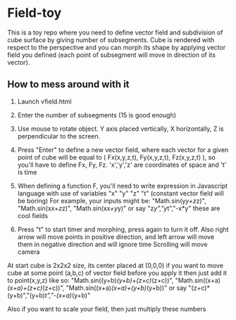 # Field-toy

This is a toy repo where you need to define vector field and subdivision of cube surface by giving number of subsegments.
Cube is rendered with respect to the perspective and you can morph its shape by applying vector field you defined (each point of subsegment will move in direction of its vector).

## How to mess around with it

1. Launch vfield.html

2. Enter the number of subsegments (15 is good enough)

3. Use mouse to rotate object. Y axis placed vertically, X horizontally, Z is perpendicular to the screen.

4. Press "Enter" to define a new vector field, where each vector for a given point of cube will be equal to ( Fx(x,y,z,t), Fy(x,y,z,t), Fz(x,y,z,t) ), so you'll have to define Fx, Fy, Fz. 'x','y','z' are coordinates of space and 't' is time

5. When defining a function F, you'll need to write expression in Javascript language with use of variables "x" "y" "z" "t" (constant vector field will be boring)
For example, your inputs might be: 
"Math.sin(y*y+z*z)", "Math.sin(x*x+z*z)", "Math.sin(x*x+y*y)"
or say
"z*y","y*t","-x*y"
these are cool fields

6. Press "t" to start timer and morphing, press again to turn it off.
Also right arrow will move points in positive direction, and left arrow will move them in negative direction and will ignore time
Scrolling will move camera

At start cube is 2x2x2 size, its center placed at (0,0,0) if you want to move cube at some point (a,b,c) of vector field before you apply it then just add it to point(x,y,z) like so:
"Math.sin((y+b)*(y+b)+(z+c)*(z+c))", "Math.sin((x+a)*(x+a)+(z+c)*(z+c))", "Math.sin((x+a)*(x+a)+(y+b)*(y+b))"
or say
"(z+c)*(y+b)","(y+b)*t","-(x+a)*(y+b)"

Also if you want to scale your field, then just multiply these numbers

